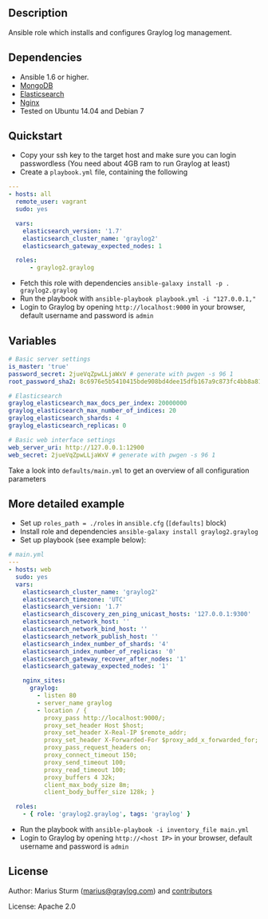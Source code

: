 Description
-----------

Ansible role which installs and configures Graylog log management.


Dependencies
------------

- Ansible 1.6 or higher.
- [MongoDB](https://github.com/lesmyrmidons/ansible-role-mongodb)
- [Elasticsearch](https://github.com/f500/ansible-elasticsearch)
- [Nginx](https://github.com/jdauphant/ansible-role-nginx)
- Tested on Ubuntu 14.04 and Debian 7

Quickstart
----------

- Copy your ssh key to the target host and make sure you can login passwordless (You need about 4GB ram to run Graylog at least)
- Create a `playbook.yml` file, containing the following

```yaml
---
- hosts: all
  remote_user: vagrant
  sudo: yes

  vars:
    elasticsearch_version: '1.7'
    elasticsearch_cluster_name: 'graylog2'
    elasticsearch_gateway_expected_nodes: 1

  roles:
      - graylog2.graylog
```

- Fetch this role with dependencies `ansible-galaxy install -p . graylog2.graylog`
- Run the playbook with `ansible-playbook playbook.yml -i "127.0.0.1,"`
- Login to Graylog by opening `http://localhost:9000` in your browser, default username and password is `admin`

Variables
--------

```yaml
# Basic server settings
is_master: 'true'
password_secret: 2jueVqZpwLLjaWxV # generate with pwgen -s 96 1
root_password_sha2: 8c6976e5b5410415bde908bd4dee15dfb167a9c873fc4bb8a81f6f2ab448a918

# Elasticsearch
graylog_elasticsearch_max_docs_per_index: 20000000
graylog_elasticsearch_max_number_of_indices: 20
graylog_elasticsearch_shards: 4
graylog_elasticsearch_replicas: 0

# Basic web interface settings
web_server_uri: http://127.0.0.1:12900
web_secret: 2jueVqZpwLLjaWxV # generate with pwgen -s 96 1
```

Take a look into `defaults/main.yml` to get an overview of all configuration parameters

More detailed example
---------------------

- Set up `roles_path = ./roles` in `ansible.cfg` (`[defaults]` block)
- Install role and dependencies `ansible-galaxy install graylog2.graylog`
- Set up playbook (see example below):

```yaml
# main.yml
---
- hosts: web
  sudo: yes
  vars:
    elasticsearch_cluster_name: 'graylog2'
    elasticsearch_timezone: 'UTC'
    elasticsearch_version: '1.7'
    elasticsearch_discovery_zen_ping_unicast_hosts: '127.0.0.1:9300'
    elasticsearch_network_host: ''
    elasticsearch_network_bind_host: ''
    elasticsearch_network_publish_host: ''
    elasticsearch_index_number_of_shards: '4'
    elasticsearch_index_number_of_replicas: '0'
    elasticsearch_gateway_recover_after_nodes: '1'
    elasticsearch_gateway_expected_nodes: '1'

    nginx_sites:
      graylog:
        - listen 80
        - server_name graylog
        - location / {
          proxy_pass http://localhost:9000/;
          proxy_set_header Host $host;
          proxy_set_header X-Real-IP $remote_addr;
          proxy_set_header X-Forwarded-For $proxy_add_x_forwarded_for;
          proxy_pass_request_headers on;
          proxy_connect_timeout 150;
          proxy_send_timeout 100;
          proxy_read_timeout 100;
          proxy_buffers 4 32k;
          client_max_body_size 8m;
          client_body_buffer_size 128k; }

  roles:
    - { role: 'graylog2.graylog', tags: 'graylog' }
```
- Run the playbook with `ansible-playbook -i inventory_file main.yml`
- Login to Graylog by opening `http://<host IP>` in your browser, default username and password is `admin`

License
-------

Author: Marius Sturm (<marius@graylog.com>) and [contributors](https://github.com/Graylog2/graylog2-ansible-role/graphs/contributors)

License: Apache 2.0
